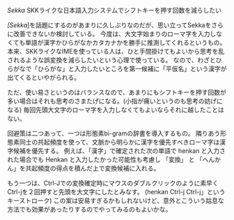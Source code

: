 *Sekka* SKKライクな日本語入力システムでシフトキーを押す回数を減らしたい

*[Sekka*]を話題にするのがあまりに久しぶりなのだが、思い立ってSekkaをさらに改善できないか検討している。
今度は、大文字始まりのローマ字を入力しなくても単語が漢字かひらがなかカタカナかを勝手に推測してくれるというもの。
本来、SKKライクなIMEを使っている人は、ひと手間掛けてもよいから思考を乱されるような誤変換を減らしたいという心理で使っている。
なので、わざとひらがなで「ひらがな」と入力したいところを第一候補に「平仮名」という漢字が出てくるといやがられる。

ただ、使い易さというのはバランスなので、あまりにもシフトキーを押す回数が多い場合はそれも思考のさまたげになる。(小指が痛いというのも思考の妨げになる)
毎回先頭大文字のローマ字を入力しなくてもよいならそれに越したことはない。

回避策は二つあって、一つは形態素bi-gramの辞書を導入するもの。
隣りあう形態素同士の共起頻度を使って、文脈から明らかに漢字を優先すべきローマ字は漢字候補を優先する。
例えば、「漢字」で確定された次の単語で henkan と入力された場合でも Henkan  と入力したかった可能性も考慮し 「変換」 と 「へんかん」を共起頻度の得点を積んだ上で変換候補に入れる。

もう一つは、Ctrl-Jでの変換確定時にマウスのダブルクリックのように素早くCtrl-jを２回押すと先頭を大文字にしたとみなす。 (henkan Ctrl-j Ctrl-j」というキーストローク)
この案は安易すぎるかもしれないけど、意外とこういう姑息な方法でも効果があったりするのでやってみるのもよいかな。
